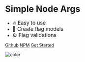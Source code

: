 # Simple Node Args

- <big>🔥 Easy to use</big>
- <big>🧰 Create flag models</big>
- <big>⚙️ Flag validations</big>

[Github](https://github.com/mafgit/simple-node-args)
[NPM](https://npmjs.com/mafgit/simple-node-args)
[Get Started](get_started.md)

![color](#1c1c1c)